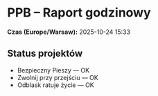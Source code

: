 # PPB – Raport godzinowy
**Czas (Europe/Warsaw):** 2025-10-24 15:33

## Status projektów
- Bezpieczny Pieszy — OK
- Zwolnij przy przejściu — OK
- Odblask ratuje życie — OK

